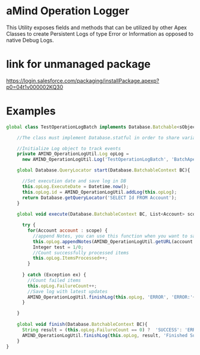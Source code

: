 # aMind Operation Logger
This Utility exposes fields and methods that can be utilized by other Apex Classes to create Persistent Logs of type Error or Information as opposed to native Debug Logs. 

# link for unmanaged package
https://login.salesforce.com/packaging/installPackage.apexp?p0=04t1v000002KQ30

# Examples

```javascript
global class TestOperationLogBatch implements Database.Batchable<sObject>, Database.stateful {

    //The class must implement Database.statful in order to share variable between transactions

    //Initialize Log object to track events
    private AMIND_OperationLogUtil.Log opLog = 
      new AMIND_OperationLogUtil.Log('TestOperationLogBatch', 'BatchApex');

    global Database.QueryLocator start(Database.BatchableContext BC){

      //Set execution date and save log in DB
      this.opLog.ExecuteDate = Datetime.now();
      this.opLog.id = AMIND_OperationLogUtil.addLog(this.opLog);
      return Database.getQueryLocator('SELECT Id FROM Account');
    }
    
    global void execute(Database.BatchableContext BC, List<Account> scope){

      try {
        for(Account account : scope) {
          //append Notes, you can use this function when you want to save event in the log
          this.opLog.appendNotes(AMIND_OperationLogUtil.getURL(account.Id) +' test');
          Integer test = 1/0;
          //Count successfully processed items
          this.opLog.ItemsProcessed++;
        }
        
      } catch (Exception ex) {
        //Count failed items
        this.opLog.FailureCount++;
        //Save log with latest updates
        AMIND_OperationLogUtil.finishLog(this.opLog, 'ERROR', 'ERROR:'+ex.getMessage());
      }

    }
    
    global void finish(Database.BatchableContext BC){
      String result = (this.opLog.FailureCount == 0) ?  'SUCCESS': 'ERROR';
      AMIND_OperationLogUtil.finishLog(this.opLog, result, 'Finished Successfully');
    }
}
```
